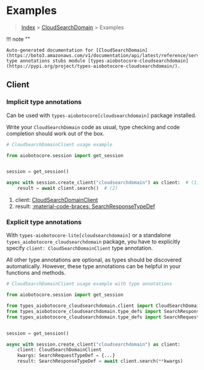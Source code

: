 # Examples

> [Index](../README.md) > [CloudSearchDomain](./README.md) > Examples

!!! note ""

    Auto-generated documentation for [CloudSearchDomain](https://boto3.amazonaws.com/v1/documentation/api/latest/reference/services/cloudsearchdomain.html#cloudsearchdomain)
    type annotations stubs module [types-aiobotocore-cloudsearchdomain](https://pypi.org/project/types-aiobotocore-cloudsearchdomain/).

## Client

### Implicit type annotations

Can be used with `types-aiobotocore[cloudsearchdomain]` package installed.

Write your `CloudSearchDomain` code as usual,
type checking and code completion should work out of the box.



```python
# CloudSearchDomainClient usage example

from aiobotocore.session import get_session


session = get_session()

async with session.create_client("cloudsearchdomain") as client:  # (1)
    result = await client.search()  # (2)
```

1. client: [CloudSearchDomainClient](./client.md)
2. result: [:material-code-braces: SearchResponseTypeDef](./type_defs.md#searchresponsetypedef) 






### Explicit type annotations

With `types-aiobotocore-lite[cloudsearchdomain]`
or a standalone `types_aiobotocore_cloudsearchdomain` package, you have to explicitly specify
`client: CloudSearchDomainClient` type annotation.

All other type annotations are optional, as types should be discovered automatically.
However, these type annotations can be helpful in your functions and methods.


```python
# CloudSearchDomainClient usage example with type annotations

from aiobotocore.session import get_session

from types_aiobotocore_cloudsearchdomain.client import CloudSearchDomainClient
from types_aiobotocore_cloudsearchdomain.type_defs import SearchResponseTypeDef
from types_aiobotocore_cloudsearchdomain.type_defs import SearchRequestTypeDef


session = get_session()

async with session.create_client("cloudsearchdomain") as client:
    client: CloudSearchDomainClient
    kwargs: SearchRequestTypeDef = {...}
    result: SearchResponseTypeDef = await client.search(**kwargs)
```




